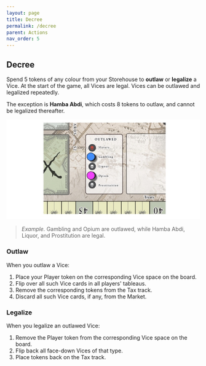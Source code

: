 ```yaml
---
layout: page
title: Decree
permalink: /decree
parent: Actions
nav_order: 5
---
```

## Decree

Spend 5 tokens of any colour from your Storehouse to **outlaw** or **legalize** a Vice. At the start of the game, all Vices are legal. Vices can be outlawed and legalized repeatedly.

The exception is **Hamba Abdi**, which costs 8 tokens to outlaw, and cannot be legalized thereafter.

![Vice spaces](/img/vice_space.jpg)

> *Example.* Gambling and Opium are outlawed, while Hamba Abdi, Liquor, and Prostitution are legal.

### Outlaw
When you outlaw a Vice:
1. Place your Player token on the corresponding Vice space on the board.
2. Flip over all such Vice cards in all players' tableaus.
3. Remove the corresponding tokens from the Tax track.
4. Discard all such Vice cards, if any, from the Market.

### Legalize
When you legalize an outlawed Vice:
1. Remove the Player token from the corresponding Vice space on the board.
2. Flip back all face-down Vices of that type.
3. Place tokens back on the Tax track.